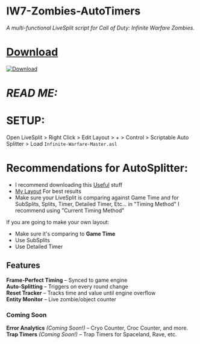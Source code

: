 # IW7-Zombies-AutoTimers
*A multi-functional LiveSplit script for Call of Duty: Infinite Warfare Zombies.*  

# [Download](https://github.com/oJumpy/IW7-Zombies-AutoTimers/releases/download/v1/Infinite-Warfare-Master.asl)

[![Download](https://img.shields.io/badge/Download-v1.01-blue?style=flat-square)](https://github.com/oJumpy/IW7-Zombies-AutoTimers/releases/download/v1.01/Infinite-Warfare-Master.asl)  

# *READ ME:*

# SETUP:
Open LiveSplit > Right Click > Edit Layout > + > Control > Scriptable Auto Splitter > Load `Infinite-Warfare-Master.asl`

# Recommendations for AutoSplitter:
- I recommend downloading this [Useful](https://github.com/oJumpy/IW7-Zombies-AutoTimers/releases/download/v1.01/Useful.zip) stuff
- [My Layout](https://github.com/oJumpy/IW7-Zombies-AutoTimers/releases/download/v1.01/recommended_layout.lsl) For best results
- Make sure your LiveSplit is comparing against Game Time and for SubSplits, Splits, Timer, Detailed Timer, Etc... in "Timing Method" I recommend using "Current Timing Method"

If you are going to make your own layout:
- Make sure it's comparing to **Game Time**
- Use SubSplits
- Use Detailed Timer

## Features  
 **Frame-Perfect Timing** – Synced to game engine  
 **Auto-Splitting** – Triggers on every round change  
 **Reset Tracker** – Tracks time and value until engine overflow  
 **Entity Monitor** – Live zombie/object counter  

### Coming Soon  
**Error Analytics** *(Coming Soon!)* – Cryo Counter, Croc Counter, and more.  
**Trap Timers**  *(Coming Soon!)* – Trap Timers for Spaceland, Rave, etc.  
